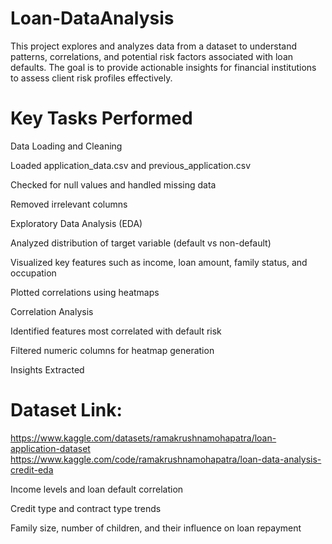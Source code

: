 # Loan-DataAnalysis
This project explores and analyzes data from a dataset to understand patterns, correlations, and potential risk factors associated with loan defaults. The goal is to provide actionable insights for financial institutions to assess client risk profiles effectively.

# Key Tasks Performed
Data Loading and Cleaning

Loaded application_data.csv and previous_application.csv

Checked for null values and handled missing data

Removed irrelevant columns

Exploratory Data Analysis (EDA)

Analyzed distribution of target variable (default vs non-default)

Visualized key features such as income, loan amount, family status, and occupation

Plotted correlations using heatmaps

Correlation Analysis

Identified features most correlated with default risk

Filtered numeric columns for heatmap generation

Insights Extracted

# Dataset Link:
https://www.kaggle.com/datasets/ramakrushnamohapatra/loan-application-dataset
https://www.kaggle.com/code/ramakrushnamohapatra/loan-data-analysis-credit-eda

Income levels and loan default correlation

Credit type and contract type trends

Family size, number of children, and their influence on loan repayment
